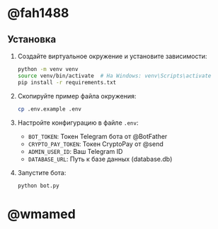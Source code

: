 # @fah1488

## Установка

1. Создайте виртуальное окружение и установите зависимости:
   ```bash
   python -m venv venv
   source venv/bin/activate  # На Windows: venv\Scripts\activate
   pip install -r requirements.txt
   ```

2. Скопируйте пример файла окружения:
   ```bash
   cp .env.example .env
   ```

3. Настройте конфигурацию в файле `.env`:
   - `BOT_TOKEN`: Токен Telegram бота от @BotFather
   - `CRYPTO_PAY_TOKEN`: Токен CryptoPay от @send
   - `ADMIN_USER_ID`: Ваш Telegram ID
   - `DATABASE_URL`: Путь к базе данных (database.db)

4. Запустите бота:
   ```bash
   python bot.py
   ```

# @wmamed
